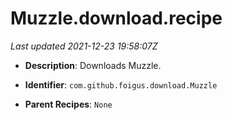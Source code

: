 # Muzzle.download.recipe

_Last updated 2021-12-23 19:58:07Z_

- **Description**: Downloads Muzzle.

- **Identifier**: `com.github.foigus.download.Muzzle`

- **Parent Recipes**: `None`